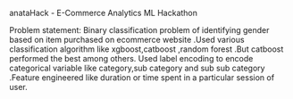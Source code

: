 anataHack - E-Commerce Analytics ML Hackathon

Problem statement: Binary classification problem of identifying gender based on item purchased on ecommerce website .Used various classification algorithm like xgboost,catboost ,random forest .But catboost performed the best among others. Used label encoding to encode categorical variable like category,sub category and sub sub category .Feature engineered like duration or time spent in a particular session of user.
